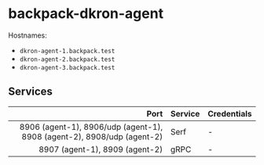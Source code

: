 # backpack-dkron-agent

Hostnames:

- `dkron-agent-1.backpack.test`
- `dkron-agent-2.backpack.test`
- `dkron-agent-3.backpack.test`

## Services

| Port | Service | Credentials
| ---: | :------ | :----------
| 8906 (agent-1), 8906/udp (agent-1), 8908 (agent-2), 8908/udp (agent-2) | Serf | -
| 8907 (agent-1), 8909 (agent-2) | gRPC | -
